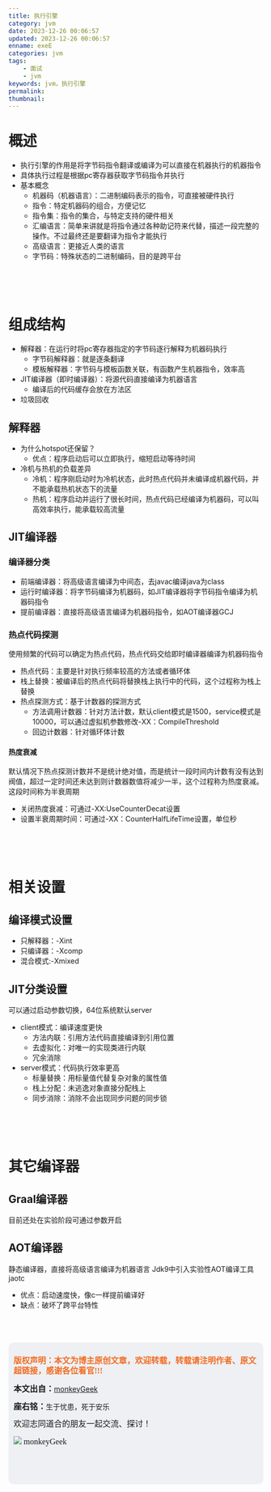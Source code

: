 ```yaml
---
title: 执行引擎
category: jvm
date: 2023-12-26 00:06:57
updated: 2023-12-26 00:06:57
enname: exeE
categories: jvm
tags:
	- 面试
	- jvm
keywords: jvm，执行引擎
permalink:
thumbnail:
---
```


# 概述
- 执行引擎的作用是将字节码指令翻译或编译为可以直接在机器执行的机器指令<!--more-->
- 具体执行过程是根据pc寄存器获取字节码指令并执行
- 基本概念
  - 机器码（机器语言）：二进制编码表示的指令，可直接被硬件执行
  - 指令：特定机器码的组合，方便记忆
  - 指令集：指令的集合，与特定支持的硬件相关
  - 汇编语言：简单来讲就是将指令通过各种助记符来代替，描述一段完整的操作。不过最终还是要翻译为指令才能执行
  - 高级语言：更接近人类的语言
  - 字节码：特殊状态的二进制编码，目的是跨平台


</br></br></br>
# 组成结构
- 解释器：在运行时将pc寄存器指定的字节码逐行解释为机器码执行
  - 字节码解释器：就是逐条翻译
  - 模板解释器：字节码与模板函数关联，有函数产生机器指令，效率高
- JIT编译器（即时编译器）：将源代码直接编译为机器语言
  - 编译后的代码缓存会放在方法区
- 垃圾回收


## 解释器
- 为什么hotspot还保留？
  - 优点：程序启动后可以立即执行，缩短启动等待时间
- 冷机与热机的负载差异
  - 冷机：程序刚启动时为冷机状态，此时热点代码并未编译成机器代码，并不能承载热机状态下的流量
  - 热机：程序启动并运行了很长时间，热点代码已经编译为机器码，可以叫高效率执行，能承载较高流量


## JIT编译器
### 编译器分类
- 前端编译器：将高级语言编译为中间态，去javac编译java为class
- 运行时编译器：将字节码编译为机器码，如JIT编译器将字节码指令编译为机器码指令
- 提前编译器：直接将高级语言编译为机器码指令，如AOT编译器GCJ

### 热点代码探测
使用频繁的代码可以确定为热点代码，热点代码交给即时编译器编译为机器码指令
- 热点代码：主要是针对执行频率较高的方法或者循环体
- 栈上替换：被编译后的热点代码将替换栈上执行中的代码，这个过程称为栈上替换
- 热点探测方式：基于计数器的探测方式
  - 方法调用计数器：针对方法计数，默认client模式是1500，service模式是10000，可以通过虚拟机参数修改-XX：CompileThreshold
  - 回边计数器：针对循环体计数


#### 热度衰减
默认情况下热点探测计数并不是统计绝对值，而是统计一段时间内计数有没有达到阀值，超过一定时间还未达到则计数器数值将减少一半，这个过程称为热度衰减。
这段时间称为半衰周期
- 关闭热度衰减：可通过-XX:UseCounterDecat设置
- 设置半衰周期时间：可通过-XX：CounterHalfLifeTime设置，单位秒

</br></br></br>
# 相关设置
## 编译模式设置
- 只解释器：-Xint
- 只编译器：-Xcomp
- 混合模式:-Xmixed

## JIT分类设置
可以通过启动参数切换，64位系统默认server
- client模式：编译速度更快
  - 方法内联：引用方法代码直接编译到引用位置
  - 去虚拟化：对唯一的实现类进行内联
  - 冗余消除
- server模式：代码执行效率更高
  - 标量替换：用标量值代替复杂对象的属性值
  - 栈上分配：未逃逸对象直接分配栈上
  - 同步消除：消除不会出现同步问题的同步锁

</br></br></br>
# 其它编译器
## Graal编译器
目前还处在实验阶段可通过参数开启

## AOT编译器
静态编译器，直接将高级语言编译为机器语言
Jdk9中引入实验性AOT编译工具jaotc
- 优点：启动速度快，像c一样提前编译好
- 缺点：破坏了跨平台特性



</br>

</br>

</br>

<script>
var _hmt = _hmt || [];
(function() {
  var hm = document.createElement("script");
  hm.src = "https://hm.baidu.com/hm.js?2f798e6b269c8a40f12bef25d7f1876d";
  var s = document.getElementsByTagName("script")[0]; 
  s.parentNode.insertBefore(hm, s);
})();
</script>

<div style="height:260px; background-color:rgb(238,240,244); padding:10px;border-radius:10px;">
    <p style="color:#f36c21;font:bold 16px/20px 'kaiTi';">
      版权声明：本文为博主原创文章，欢迎转载，转载请注明作者、原文超链接，感谢各位看官!!!
    </p>
    <p>
      <span style="font:bold 16px/20px 'kaiTi';">本文出自：</span><a href="https://monkeyGeek369.github.io">monkeyGeek</a> 
    </p>
    <p>
      <span style="font:bold 16px/20px 'kaiTi';">座右铭：</span><span>生于忧患，死于安乐</span> 
    </p>
    <p>
      <span style="font:16px/20px 'kaiTi';">欢迎志同道合的朋友一起交流、探讨！</span> 
    </p>
    <img style="height:auto; width:auto;flot:left;" src="../../../../image/monkey64.png" /><span style="font:16px/20px 'kaiTi';flot:left;">   monkeyGeek</span>


